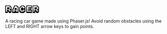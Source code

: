 ![alt text](https://github.com/aaronchan73/racer/blob/main/racer/assets/racerTitle1.PNG)

A racing car game made using Phaser.js! Avoid random obstacles using the LEFT and RIGHT arrow keys to gain points.
